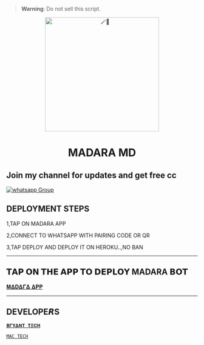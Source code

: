 

> **Warning**: Do not sell this script.

<center>

<img alt=🪄🍪 height="300" src="https://telegra.ph/file/bceff9a92897cadc63168.jpg">

</center>

<h1 align="center">MADARA MD</h1>
 
## Join my channel for updates and get free cc
<a href="https://whatsapp.com/channel/0029VacpEdXIt5rqKLB9nC1L" target="_blank">
    <img alt="whatsapp Group" src="https://img.shields.io/badge/ Whatsapp Support Channel -25D366?style=for-the-badge&logo=whatsapp&logoColor=white" />
  </a>
</p> 

## DEPLOYMENT STEPS
1,TAP ON MADARA APP



2,CONNECT TO WHATSAPP WITH PAIRING CODE OR QR




3,TAP DEPLOY AND DEPLOY IT ON HEROKU..,NO BAN

 <hr>

## 𝗧𝗔𝗣 𝗢𝗡 𝗧𝗛𝗘 𝗔𝗣𝗣 𝗧𝗢 𝗗𝗘𝗣𝗟𝗢𝗬 MADARA 𝗕𝗢𝗧
  
[𝚳𝚫𝐃𝚫𝚪𝚫 𝚫𝚸𝚸](https://bryant-tech-bot-6caf875ac89b.herokuapp.com)


 <hr>
 
## DEVELOPE𝙍S
[`𝚩𝚪𝐘𝚫𝚴𝚻 𝚻𝚵𝐂𝚮`](https://wa.me/233538230444)

 [`MAC TECH`](https://wa.me/256705036288)



